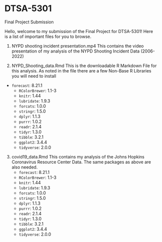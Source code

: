# DTSA-5301
Final Project Submission 

Hello, welcome to my submission of the Final Project for DTSA-5301! Here is a list of important files for you to browse. 

1. NYPD shooting incident presentation.mp4
   This contains the video presentation of my analysis of the NYPD Shooting Incident Data (2006-2022)
   
2. NYPD_Shooting_data.Rmd
This is the downloadable R Markdown File for this analysis. As noted in the file there are a few Non-Base R Libraries you will need to install
 - `forecast`: 8.21.1
   - `RColorBrewer`: 1.1-3
   - `knitr`: 1.44
   - `lubridate`: 1.9.3
   - `forcats`: 1.0.0
   - `stringr`: 1.5.0
   - `dplyr`: 1.1.3
   - `purrr`: 1.0.2
   - `readr`: 2.1.4
   - `tidyr`: 1.3.0
   - `tibble`: 3.2.1
   - `ggplot2`: 3.4.4
   - `tidyverse`: 2.0.0
   
3. covid19_data.Rmd
   This contains my analysis of the Johns Hopkins Coronavirus Resource Center Data. The same packages as above are also needed.
    - `forecast`: 8.21.1
   - `RColorBrewer`: 1.1-3
   - `knitr`: 1.44
   - `lubridate`: 1.9.3
   - `forcats`: 1.0.0
   - `stringr`: 1.5.0
   - `dplyr`: 1.1.3
   - `purrr`: 1.0.2
   - `readr`: 2.1.4
   - `tidyr`: 1.3.0
   - `tibble`: 3.2.1
   - `ggplot2`: 3.4.4
   - `tidyverse`: 2.0.0
